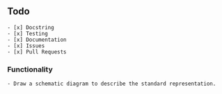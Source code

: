 ## Todo
    - [x] Docstring
    - [x] Testing
    - [x] Documentation
    - [x] Issues
    - [x] Pull Requests

### Functionality
    - Draw a schematic diagram to describe the standard representation.
